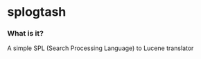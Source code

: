 splogtash
=========

### What is it?
A simple SPL (Search Processing Language) to Lucene translator

